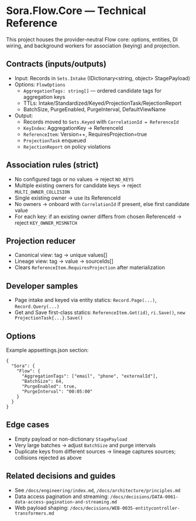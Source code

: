 # Sora.Flow.Core — Technical Reference

This project houses the provider-neutral Flow core: options, entities, DI wiring, and background workers for association (keying) and projection.

## Contracts (inputs/outputs)
- Input: Records in `Sets.Intake` (IDictionary<string, object> StagePayload)
- Options: `FlowOptions`
  - `AggregationTags: string[]` — ordered candidate tags for aggregation keys
  - TTLs: Intake/Standardized/Keyed/ProjectionTask/RejectionReport
  - BatchSize, PurgeEnabled, PurgeInterval, DefaultViewName
- Output:
  - Records moved to `Sets.Keyed` with `CorrelationId = ReferenceId`
  - `KeyIndex`: AggregationKey -> ReferenceId
  - `ReferenceItem`: Version++, RequiresProjection=true
  - `ProjectionTask` enqueued
  - `RejectionReport` on policy violations

## Association rules (strict)
- No configured tags or no values -> reject `NO_KEYS`
- Multiple existing owners for candidate keys -> reject `MULTI_OWNER_COLLISION`
- Single existing owner -> use its ReferenceId
- No owners -> onboard with `CorrelationId` if present, else first candidate value
- For each key: if an existing owner differs from chosen ReferenceId -> reject `KEY_OWNER_MISMATCH`

## Projection reducer
- Canonical view: tag -> unique values[]
- Lineage view: tag -> value -> sourceIds[]
- Clears `ReferenceItem.RequiresProjection` after materialization

## Developer samples
- Page intake and keyed via entity statics: `Record.Page(...)`, `Record.Query(...)`
- Get and Save first-class statics: `ReferenceItem.Get(id)`, `ri.Save()`, `new ProjectionTask{...}.Save()`

## Options
Example appsettings.json section:

```
{
  "Sora": {
    "Flow": {
      "AggregationTags": ["email", "phone", "externalId"],
      "BatchSize": 64,
      "PurgeEnabled": true,
      "PurgeInterval": "00:05:00"
    }
  }
}
```

## Edge cases
- Empty payload or non-dictionary `StagePayload`
- Very large batches -> adjust `BatchSize` and purge intervals
- Duplicate keys from different sources -> lineage captures sources; collisions rejected as above

## Related decisions and guides
- See `/docs/engineering/index.md`, `/docs/architecture/principles.md`
- Data access pagination and streaming: `/docs/decisions/DATA-0061-data-access-pagination-and-streaming.md`
- Web payload shaping: `/docs/decisions/WEB-0035-entitycontroller-transformers.md`
